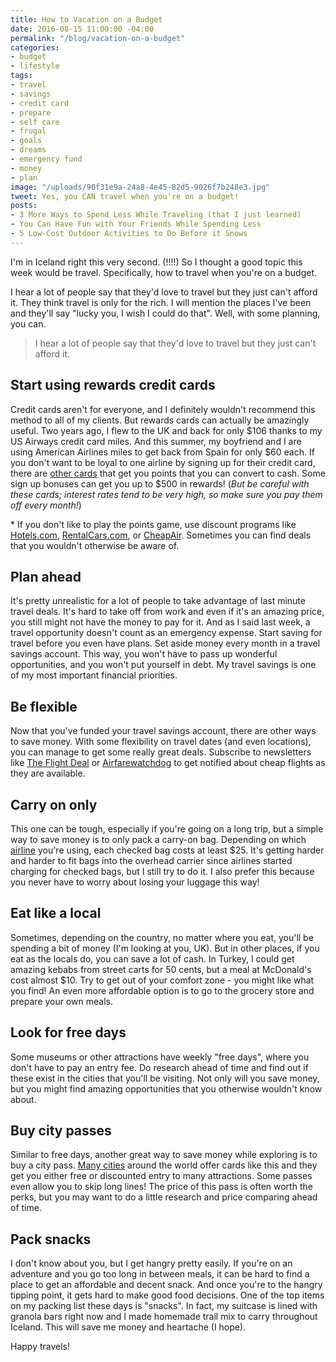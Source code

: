 ```yaml
---
title: How to Vacation on a Budget
date: 2016-08-15 11:00:00 -04:00
permalink: "/blog/vacation-on-a-budget"
categories:
- budget
- lifestyle
tags:
- travel
- savings
- credit card
- prepare
- self care
- frugal
- goals
- dreams
- emergency fund
- money
- plan
image: "/uploads/90f31e9a-24a8-4e45-82d5-9026f7b248e3.jpg"
tweet: Yes, you CAN travel when you're on a budget!
posts:
- 3 More Ways to Spend Less While Traveling (that I just learned)
- You Can Have Fun with Your Friends While Spending Less
- 5 Low-Cost Outdoor Activities to Do Before it Snows
---
```


I'm in Iceland right this very second. (!!!!) So I thought a good topic this week would be travel. Specifically, how to travel when you're on a budget.

I hear a lot of people say that they'd love to travel but they just can't afford it. They think travel is only for the rich. I will mention the places I've been and they'll say "lucky you, I wish I could do that". Well, with some planning, you can.

> I hear a lot of people say that they'd love to travel but they just can't afford it.

## Start using rewards credit cards

Credit cards aren't for everyone, and I definitely wouldn't recommend this method to all of my clients. But rewards cards can actually be amazingly useful. Two years ago, I flew to the UK and back for only $106 thanks to my US Airways credit card miles. And this summer, my boyfriend and I are using American Airlines miles to get back from Spain for only $60 each. If you don't want to be loyal to one airline by signing up for their credit card, there are [other cards](https://www.creditkarma.com/credit-cards/rewards-cards) that get you points that you can convert to cash. Some sign up bonuses can get you up to $500 in rewards! (*But be careful with these cards; interest rates tend to be very high, so make sure you pay them off every month!*)

\* If you don't like to play the points game, use discount programs like [Hotels.com](hotels.com), [RentalCars.com](http://www.rentalcars.com/?affiliateCode=cj), or [CheapAir](http://www.cheapair.com/hotels?uid=397). Sometimes you can find deals that you wouldn't otherwise be aware of.

## Plan ahead

It's pretty unrealistic for a lot of people to take advantage of last minute travel deals. It's hard to take off from work and even if it's an amazing price, you still might not have the money to pay for it. And as I said last week, a travel opportunity doesn't count as an emergency expense. Start saving for travel before you even have plans. Set aside money every month in a travel savings account. This way, you won't have to pass up wonderful opportunities, and you won't put yourself in debt. My travel savings is one of my most important financial priorities.

## Be flexible

Now that you've funded your travel savings account, there are other ways to save money. With some flexibility on travel dates (and even locations), you can manage to get some really great deals. Subscribe to newsletters like [The Flight Deal](http://www.theflightdeal.com/) or [Airfarewatchdog](http://www.airfarewatchdog.com/) to get notified about cheap flights as they are available.

## Carry on only

This one can be tough, especially if you're going on a long trip, but a simple way to save money is to only pack a carry-on bag. Depending on which [airline](https://www.tripadvisor.com/AirlineFees) you're using, each checked bag costs at least $25. It's getting harder and harder to fit bags into the overhead carrier since airlines started charging for checked bags, but I still try to do it. I also prefer this because you never have to worry about losing your luggage this way!

## Eat like a local

Sometimes, depending on the country, no matter where you eat, you'll be spending a bit of money (I'm looking at you, UK). But in other places, if you eat as the locals do, you can save a lot of cash. In Turkey, I could get amazing kebabs from street carts for 50 cents, but a meal at McDonald's cost almost $10. Try to get out of your comfort zone - you might like what you find! An even more affordable option is to go to the grocery store and prepare your own meals.

## Look for free days

Some museums or other attractions have weekly "free days", where you don't have to pay an entry fee. Do research ahead of time and find out if these exist in the cities that you'll be visiting. Not only will you save money, but you might find amazing opportunities that you otherwise wouldn't know about.

## Buy city passes

Similar to free days, another great way to save money while exploring is to buy a city pass. [Many cities](http://www.citypass.com/) around the world offer cards like this and they get you either free or discounted entry to many attractions. Some passes even allow you to skip long lines! The price of this pass is often worth the perks, but you may want to do a little research and price comparing ahead of time.

## Pack snacks

I don't know about you, but I get hangry pretty easily. If you're on an adventure and you go too long in between meals, it can be hard to find a place to get an affordable and decent snack. And once you're to the hangry tipping point, it gets hard to make good food decisions. One of the top items on my packing list these days is "snacks". In fact, my suitcase is lined with granola bars right now and I made homemade trail mix to carry throughout Iceland. This will save me money and heartache (I hope).

Happy travels!

